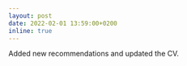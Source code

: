 ```yaml
---
layout: post
date: 2022-02-01 13:59:00+0200
inline: true
---
```


Added new recommendations and updated the CV.